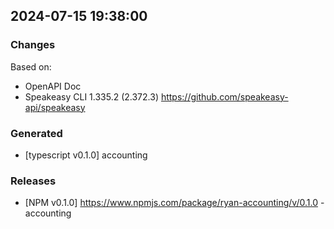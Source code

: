 

## 2024-07-15 19:38:00
### Changes
Based on:
- OpenAPI Doc  
- Speakeasy CLI 1.335.2 (2.372.3) https://github.com/speakeasy-api/speakeasy
### Generated
- [typescript v0.1.0] accounting
### Releases
- [NPM v0.1.0] https://www.npmjs.com/package/ryan-accounting/v/0.1.0 - accounting